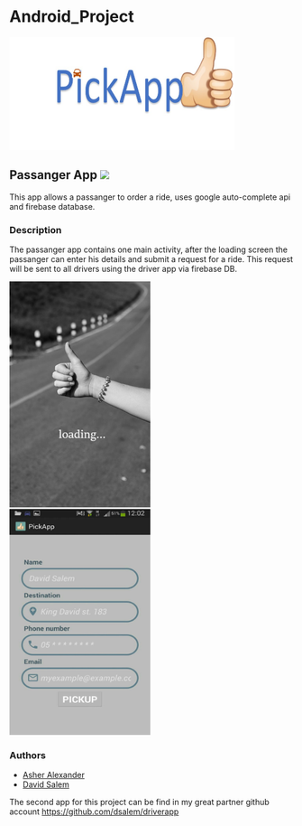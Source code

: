 # Android_Project
<img src="/images/pickApp.jpg" height="200" width="400" >

## Passanger App <img src="https://raw.githubusercontent.com/MartinHeinz/MartinHeinz/master/wave.gif" width="30px">

This app allows a passanger to order a ride,
uses google auto-complete api and firebase database.

### Description
The passanger app contains one main activity, after the loading screen the passanger can enter his details and submit a request for a ride.
This request will be sent to all drivers using the driver app via firebase DB.
<p>
  <img src="/images/loading.jpg" height="400" width="250" > <br>
  <img src="/images/order_ride.jpg" height="400" width="250" > <br>
</p>

### Authors
* [Asher Alexander](https://github.com/asher99)
* [David Salem](https://github.com/dsalem)

The second app for this project can be find in my great partner github account https://github.com/dsalem/driverapp
